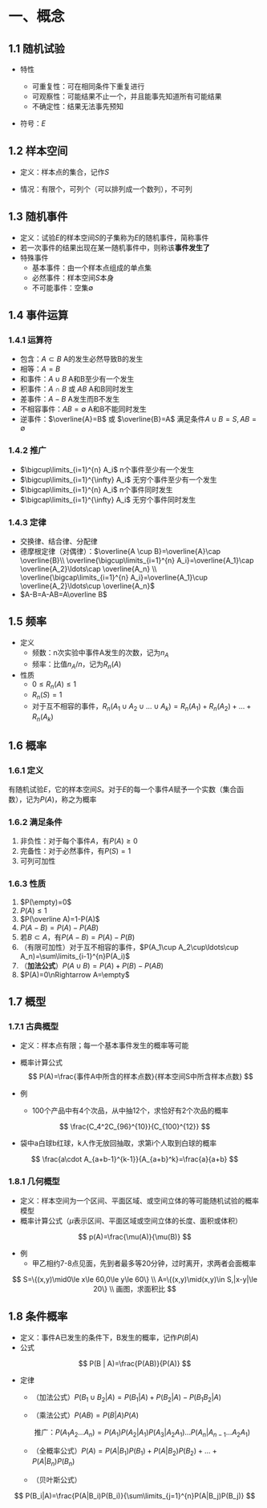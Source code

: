 # 一、概念

## 1.1 随机试验

- 特性
  - 可重复性：可在相同条件下重复进行
  - 可观察性：可能结果不止一个，并且能事先知道所有可能结果
  - 不确定性：结果无法事先预知

- 符号：$E$

## 1.2 样本空间

- 定义：样本点的集合，记作$S$

- 情况：有限个，可列个（可以排列成一个数列），不可列

## 1.3 随机事件

- 定义：试验$E$的样本空间$S$的子集称为$E$的随机事件，简称事件
- 若一次事件的结果出现在某一随机事件中，则称该**事件发生了**
- 特殊事件
  - 基本事件：由一个样本点组成的单点集
  - 必然事件：样本空间$S$本身
  - 不可能事件：空集$\emptyset$

## 1.4 事件运算

### 1.4.1 运算符

- 包含：$A\subset B$	A的发生必然导致B的发生	
- 相等：$A=B$
- 和事件：$A\cup B$    A和B至少有一个发生
- 积事件：$A\cap B$ 或 $AB$    A和B同时发生
- 差事件：$A-B$    A发生而B不发生
- 不相容事件：$AB=\emptyset$  A和B不能同时发生
- 逆事件：$\overline{A}=B$ 或 $\overline{B}=A$    满足条件$A\cup B=S,AB=\emptyset$ 

### 1.4.2 推广

- $\bigcup\limits_{i=1}^{n} A_i$    n个事件至少有一个发生
- $\bigcup\limits_{i=1}^{\infty} A_i$    无穷个事件至少有一个发生
- $\bigcap\limits_{i=1}^{n} A_i$    n个事件同时发生
- $\bigcap\limits_{i=1}^{\infty} A_i$    无穷个事件同时发生

### 1.4.3 定律

- 交换律、结合律、分配律
- 德摩根定律（对偶律）：$\overline{A \cup B}=\overline{A}\cap \overline{B}\\ \overline{\bigcup\limits_{i=1}^{n} A_i}=\overline{A_1}\cap \overline{A_2}\ldots\cap \overline{A_n} \\
\overline{\bigcap\limits_{i=1}^{n} A_i}=\overline{A_1}\cup \overline{A_2}\ldots\cup \overline{A_n}$
- $A-B=A-AB=A\overline B$

## 1.5 频率

- 定义
  - 频数：n次实验中事件A发生的次数，记为$n_A$
  - 频率：比值$n_A / n$，记为$R_{n}(A)$
- 性质
  - $0\leq R_{n}(A) \leq 1$
  - $R_{n}(S)=1$
  - 对于互不相容的事件，$R_n(A_1\cup A_2\cup\ldots\cup A_k)=R_n(A_1)+R_n(A_2)+\ldots+R_n(A_k)$

## 1.6 概率

### 1.6.1 定义

有随机试验$E$，它的样本空间$S$。对于$E$的每一个事件$A$赋予一个实数（集合函数），记为$P(A)$，称之为概率

### 1.6.2 满足条件

1. 非负性：对于每个事件$A$，有$P(A)\geq 0$
2. 完备性：对于必然事件，有$P(S)= 1$
3. 可列可加性

### 1.6.3 性质

1. $P(\empty)=0$
2. $P(A)\leq 1$
3. $P(\overline A)=1-P(A)$
4. $P(A-B)=P(A)-P(AB)$
5. 若$B \subset A$，有$P(A-B)=P(A)-P(B)$
6. （有限可加性）对于互不相容的事件，$P(A_1\cup A_2\cup\ldots\cup A_n)=\sum\limits_{i-1}^{n}P(A_i)$
7. （**加法公式**）$P(A\cup B)=P(A)+P(B)-P(AB)$
8. $P(A)=0\nRightarrow A=\empty$

## 1.7 概型

### 1.7.1 古典概型

- 定义：样本点有限；每一个基本事件发生的概率等可能

- 概率计算公式
  $$
  P(A)=\frac{事件A中所含的样本点数}{样本空间S中所含样本点数}
  $$

- 例

  - 100个产品中有4个次品，从中抽12个，求恰好有2个次品的概率

$$
\frac{C_4^2C_{96}^{10}}{C_{100}^{12}}
$$



- 袋中a白球b红球，k人作无放回抽取，求第i个人取到白球的概率

$$
\frac{a\cdot A_{a+b-1}^{k-1}}{A_{a+b}^k}=\frac{a}{a+b}
$$

### 1.8.1 几何概型			

- 定义：样本空间为一个区间、平面区域、或空间立体的等可能随机试验的概率模型
- 概率计算公式（$\mu$表示区间、平面区域或空间立体的长度、面积或体积）

$$
p(A)=\frac{\mu(A)}{\mu(B)}
$$

- 例
  - 甲乙相约7-8点见面，先到者最多等20分钟，过时离开，求两者会面概率

$$
S=\{(x,y)\mid0\le x\le 60,0\le y\le 60\} \\
A=\{(x,y)\mid(x,y)\in S,|x-y|\le 20\}
\\ 画图，求面积比
$$

## 1.8 条件概率

- 定义：事件A已发生的条件下，B发生的概率，记作$P(B| A)$
- 公式

$$
P(B | A)=\frac{P(AB)}{P(A)}
$$

- 定律

  - （加法公式）$P(B_1\cup B_2|A)=P(B_1|A)+P(B_2|A)-P(B_1 B_2|A)$

  - （乘法公式）$P(AB)=P(B|A)P(A)$

    ​			推广：$P(A_1 A_2 \ldots A_n)=P(A_1)P(A_2|A_1)P(A_3|A_2 A_1)\ldots P(A_n|A_{n-1}\ldots A_2 A_1)$

  - （全概率公式）$P(A)=P(A|B_1)P(B_1)+P(A|B_2)P(B_2)+\ldots+P(A|B_n)P(B_n)$

  - （贝叶斯公式）

$$
P(B_i|A)=\frac{P(A|B_i)P(B_i)}{\sum\limits_{j=1}^{n}P(A|B_j)P(B_j)}
$$



